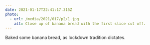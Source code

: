 ```yaml
---
date: 2021-01-17T22:41:17.315Z
photo:
  - url: /media/2021/017/p2/1.jpg
    alt: Close up of banana bread with the first slice cut off.
---
```


Baked some banana bread, as lockdown tradition dictates.
